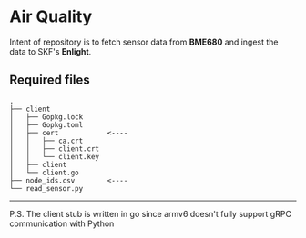 # Air Quality
Intent of repository is to fetch sensor data from **BME680** and ingest the data to SKF's **Enlight**. 
## Required files
```
.
├── client
│   ├── Gopkg.lock
│   ├── Gopkg.toml
│   ├── cert            <----
│   │   ├── ca.crt
│   │   ├── client.crt
│   │   └── client.key
│   ├── client
│   └── client.go
├── node_ids.csv        <----
└── read_sensor.py
```
---
P.S. The client stub is written in go since armv6 doesn't fully support gRPC communication with Python
